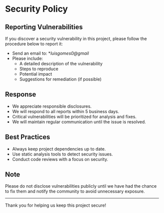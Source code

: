 # Security Policy

## Reporting Vulnerabilities

If you discover a security vulnerability in this project, please follow the procedure below to report it:

- Send an email to: **luisgomes0@gmail* 
- Please include:
  - A detailed description of the vulnerability
  - Steps to reproduce
  - Potential impact
  - Suggestions for remediation (if possible)

## Response

- We appreciate responsible disclosures.
- We will respond to all reports within 5 business days.
- Critical vulnerabilities will be prioritized for analysis and fixes.
- We will maintain regular communication until the issue is resolved.

## Best Practices

- Always keep project dependencies up to date.
- Use static analysis tools to detect security issues.
- Conduct code reviews with a focus on security.

## Note

Please do not disclose vulnerabilities publicly until we have had the chance to fix them and notify the community to avoid unnecessary exposure.

---

Thank you for helping us keep this project secure!
